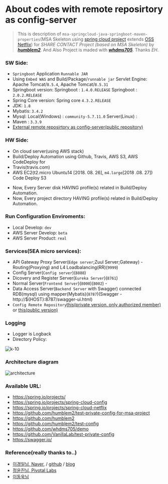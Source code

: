 # About codes with remote reposirtory as config-server

> This is description of `msa-springcloud-java-springboot-maven-properties`(MSA Skeleton using [spring cloud project](https://spring.io/projects/spring-cloud) extends [OSS Netflix](https://netflix.github.io/))
> for *SHARE CONTACT Project (based on MSA Skeleton)* by [*__humblem2__*](https://github.com/humblem2). And Also Project is maded with [*__whdms705__*](https://github.com/whdms705). Thanks *EH*.  

### SW Side:
- `Springboot` Application `Runnable JAR`
- Using `Embed WAS` and Build/Package/`runnable jar`
    Servlet Engine: Apache Tomcat/`8.5.4`, Apache Tomcat/`8.5.31`
- Springboot version:
    Springboot : `1.4.0.RELEASE`
    Springboot : `2.0.2.RELEASE`
- Spring Core version:
    Spring core `4.3.2.RELEASE`
- JDK: `1.8`
- Mybatis: `3.4.2`
- Mysql: 
    Local(Windows) : `community-5.7.11.0`
    Server(Linux) : 
- Maven : `3.3.9`
- [External remote reposirtory as config-server(public repository)](https://github.com/humblem2/test-private-config-for-msa-project)

### HW Side:
- On cloud server(using AWS stack)
- Build/Deploy Automation using Github, Travis, AWS S3, AWS CodeDeploy for 
- Travis(travis.com)
- AWS
    EC2(t2.micro Ubuntu14 [2018. 08. 26], `m4.large`[2018 .08. 27])
    Code Deploy
    S3

* Now, Every Server disk HAVING profile(s) related in Build/Deploy Automation.
* Now, Every project directory HAVING profile(s) related in Build/Deploy Automation.

### Run Configuration Enviroments:
- Local Develop: `dev`
- AWS Server Develop: `beta`
- AWS Server Product: `real`

### Services(5EA micro services):
- API Gateway Proxy Server(`Edge server`;Zuul Server;Gateway) - Routing(Proxying) and L4 Loadbalancing(RR)(`9999`)
- Config Server(`Config server`)(`8888`)
- Dicovery and Register Server(`Eureka Server`)(`8761`)
- Normal Server(`Frontend Server`)(`8000`)(`8002`) - 
- Data Access Server(`Backend Server` with Swagger) connected RDB(mysql) using mapper(Mybatis)(`8787`)(Swagger - http://${HOST}:8787/swagger-ui.html)
- `Config Remote Repository`[this(private version. only authorized member)](https://github.com/VanillaLab/test-private-config) or [this(public version)](https://github.com/humblem2/test-private-config-for-msa-project)

### Logging
- Logger is Logback
- Directory Policy:

![k-10](https://user-images.githubusercontent.com/42057272/44655616-c1b7cb00-aa30-11e8-8cc5-fedbb7ca413b.png)

### Architecture diagram
![architecture](https://user-images.githubusercontent.com/9942522/55782914-418a3580-5ae8-11e9-95d0-6858e2675e66.PNG)

### Available URL:
- https://spring.io/projects/
- https://spring.io/projects/spring-cloud-config
- https://spring.io/projects/spring-cloud-netflix
- https://github.com/humblem2/test-private-config-for-msa-project
- https://github.com/humblem2
- https://github.com/humblem2/test-config
- https://github.com/whdms705/demo
- https://github.com/VanillaLab/test-private-config
- https://swagger.io/

### Reference(really thanks to..)
- [이경일님, Naver](https://www.linkedin.com/in/kyoungil-lee-5bb2539b?trk=hp-identity-photo), / [github](https://github.com/Leekyoungil) / [blog](http://blog.leekyoungil.com)
- [정윤진님, Pivotal Labs](http://www.comworld.co.kr/news/articleView.html?idxno=49227)
- [이동욱님](https://jojoldu.tistory.com/)
